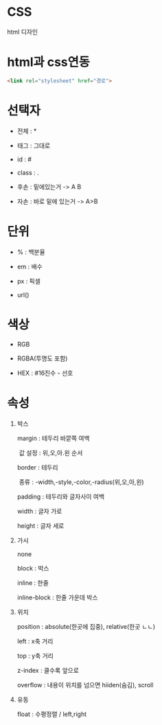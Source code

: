 # CSS

html 디자인



# html과 css연동

```html
<link rel="stylesheet" href="경로">
```



# 선택자

* 전체 : *
* 태그 : 그대로

* id : #

* class : .
* 후손 : 밑에있는거  -> A B
* 자손 : 바로 밑에 있는거 ->  A>B



# 단위

* % : 백분율 

* em : 배수

* px : 픽셀
* url()



# 색상

* RGB

* RGBA(투명도 포함)

* HEX : #16진수 - 선호



# 속성

1. 박스

   margin : 테두리 바깥쪽 여백

   ​				값 설정 : 위,오,아.왼 순서

   border : 테두리

   ​				종류 : -width,-style,-color,-radius(위,오,아,왼)

   padding : 테두리와 글자사이 여백

   width : 글자 가로

   height : 글자 세로

2. 가시

   none 

   block : 박스

   inline : 한줄

   inline-block : 한줄 가운데 박스

3. 위치

   position : absolute(한곳에 집중), relative(한곳 ㄴㄴ)

   left : x축 거리

   top : y축 거리

   z-index : 클수록 앞으로

   overflow : 내용이 위치를 넘으면 hiiden(숨김), scroll

4. 유동

   float : 수평정렬  /  left,right

